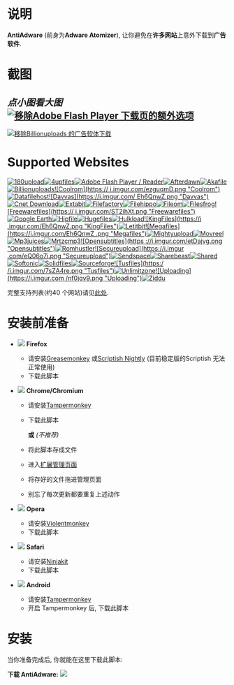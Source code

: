 # 说明

**AntiAdware** (前身为**Adware Atomizer**), 让你避免在**许多网站**上意外下载到**广告软件**.

# 截图
*点小图看大图*
[![移除Adobe Flash Player 下载页的额外选项](https://i.imgur.com/0JCE7DVh.png "移除Adobe Flash Player 下载页的额外选项")](https://i.imgur.com/0JCE7DV.png)
---------------------------------------
[![移除Billionuploads 的广告软体下载](https://i.imgur.com/38XOaQfh.png "移除Billionuploads 的广告软体下载")](https://i.imgur.com/38XOaQf.png )

# Supported Websites
[![180upload](https://i.imgur.com/dW7jcQ7.png "180upload")![4upfiles](https://i.imgur.com/QJhQFDP.png "4upfiles")![Adobe Flash Player / Reader](https://i.imgur.com/SvLjgIf.png "Adobe Flash Player / Reader")![Afterdawn](https://i.imgur.com/CD​​xX9AX.png "Afterdawn")![Akafile ](https://i.imgur.com/4wVFAm8.png "Akafile")![Billionuploads](https://i.imgur.com/ZQtOjs7.png "Billionuploads")![Coolrom](https:// i.imgur.com/ezguqmD.png "Coolrom")![Datafilehost](https://i.imgur.com/y5uKbBC.png "Datafilehost")![Davvas](https://i.imgur.com/ Eh6QnwZ.png "Davvas")![Cnet Download](https://i.imgur.com/B7nIZg7.png "Cnet Download")![Extabit](https://i.imgur.com/Eh6QnwZ.png " Extabit")![Filefactory](https://i.imgur.com/Eh6QnwZ.png "Filefactory")![Filehippo](https://i.imgur.com/ZeiBRrt.png "Filehippo")![Fileom ](https://i.imgur.com/hP03uvp.png "Fileom")![Filesfrog](https://i.imgur.com/MgjmsIK.png "Filesfrog")![Freewarefiles](https:// i.imgur.com/ST2ihXt.png "Freewarefiles")
![Google Earth](https://i.imgur.com/Ma9NZ6l.png "Google Earth")![Hipfile](https://i.imgur.com/Eh6QnwZ.png "Hipfile")![Hugefiles](https://i.imgur.com/ay3VE9G.png "Hugefiles")![Hulkload](https://i.imgur.com/9fYQMWz.png "Hulkload")![KingFiles](https://i .imgur.com/Eh6QnwZ.png "KingFiles")![Letitbit](https://i.imgur.com/eVRYCNs.png "Letitbit")![Megafiles](https://i.imgur.com/Eh6QnwZ .png "Megafiles")![Mightyupload](https://i.imgur.com/Eh6QnwZ.png "Mightyupload")![Movreel](https://i.imgur.com/Eh6QnwZ.png "Movreel") ![Mp3juices](https://i.imgur.com/JWh9ddF.png "Mp3juices")![Mrtzcmp3](https://i.imgur.com/63ApdGD.png "Mrtzcmp3")![Opensubtitles](https ://i.imgur.com/etDajvg.png "Opensubtitles")![Romhustler](https://i.imgur.com/wup392J.png "Romhustler")![Secureupload](https://i.imgur .com/eQ06o7i.png "Secureupload")![Sendspace](https://i.imgur.com/7gx1svU.png "Sendspace")![Sharebeast](https://i.imgur.com/PAUqYgu.png "Sharebeast")![Shared](https://i.imgur.com/onpVg02.png "Shared")![Softonic](https://i.imgur.com/zVF1jat.png "Softonic")![ Solidfiles](https://i.imgur.com/rtXgrpz.png "Solidfiles")![Sourceforge](https://i.imgur.com/HKfnAiF.png "Sourceforge")![Tusfiles](https:/ /i.imgur.com/7sZA4re.png "Tusfiles")![Unlimitzone](https://i.imgur.com/FLJWebZ.png "Unlimitzone")![Uploading](https://i.imgur.com /nf0jqv9.png "Uploading")![Ziddu](https://i.imgur.com/QESaPBE.png "Ziddu")](https://github.com/HandyUserscripts/AntiAdware/wiki/Supported-Websites)

完整支持列表(约40 个网站)请见[此处](https://github.com/HandyUserscripts/AntiAdware/wiki/Supported-Websites).

# 安装前准备

- ![](https://i.imgur.com/zD5npRg.png) **Firefox**
  - 请安装[Greasemonkey](https://addons.mozilla.org/firefox/addon/greasemonkey/) 或[Scriptish Nightly](https://github.com/scriptish/scriptish-nightlies/releases) (目前稳定版的Scriptish 无法正常使用)
  - 下载此脚本

- ![](https://i.imgur.com/IVru2Aw.png) **Chrome/Chromium**
  - 请安装[Tampermonkey](https://chrome.google.com/webstore/detail/tampermonkey/dhdgffkkebhmkfjojejmpbldmpobfkfo/)
  - 下载此脚本

    **或** *(不推荐)*

  - 将此脚本存成文件
  - 进入[扩展管理页面](https://i.imgur.com/8ALV1pq.png)
  - 将存好的文件拖进管理页面
  - 别忘了每次更新都要重复上述动作

- ![](https://i.imgur.com/P1R4aMx.png) **Opera**
  - 请安装[Violentmonkey](https://addons.opera.com/en/extensions/details/violent-monkey/)
  - 下载此脚本

- ![](https://i.imgur.com/pUhViGt.png) **Safari**
  - 请安装[Ninjakit](http://ss-o.net/safari/extension/NinjaKit.safariextz)
  - 下载此脚本

- ![](https://i.imgur.com/DDd2ihc.png) **Android**
  - 请安装[Tampermonkey](https://play.google.com/store/apps/details?id=net.biniok.tampermonkey)
  - 开启 Tampermonkey 后, 下载此脚本

# 安装

当你准备完成后, 你就能在这里下载此脚本:

**下载 AntiAdware:** [![](https://i.imgur.com/0KCjrsZ.png)](https://bit.ly/AntiAdware)

